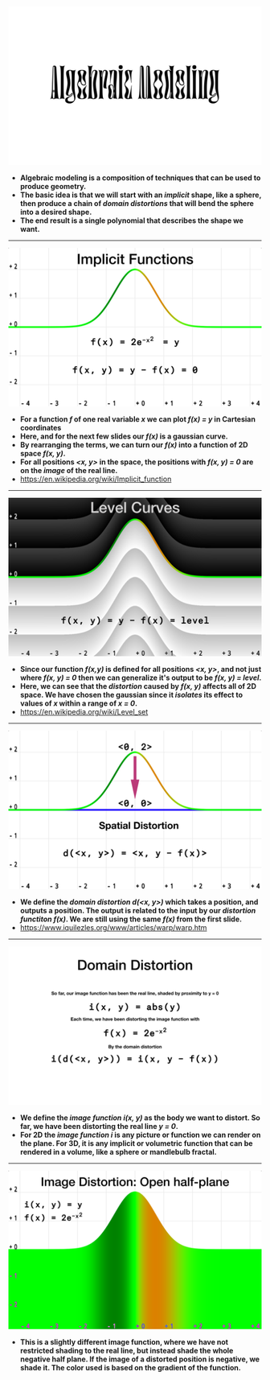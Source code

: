 ![Slide1](https://github.com/skye-adaire/AlgebraicModeling/blob/master/media/Algebraic%20Modeling.001.png)

 * **Algebraic modeling is a composition of techniques that can be used to produce geometry.**
 * **The basic idea is that we will start with an _implicit_ shape, like a sphere, then produce a chain of _domain distortions_ that will bend the sphere into a desired shape.**
 * **The end result is a single polynomial that describes the shape we want.**
 
---

![Slide2](https://github.com/skye-adaire/AlgebraicModeling/blob/master/media/Algebraic%20Modeling.002.png)

* **For a function _f_ of one real variable _x_ we can plot _f(x) = y_ in Cartesian coordinates**
* **Here, and for the next few slides our _f(x)_ is a gaussian curve.**
* **By rearranging the terms, we can turn our _f(x)_ into a function of 2D space _f(x, y)_.**
* **For all positions _<x, y>_ in the space, the positions with _f(x, y) = 0_ are on the _image_ of the real line.**
* https://en.wikipedia.org/wiki/Implicit_function

---

![Slide3](https://github.com/skye-adaire/AlgebraicModeling/blob/master/media/Algebraic%20Modeling.003.png)

* **Since our function _f(x,y)_ is defined for all positions _<x, y>_, and not just where _f(x, y) = 0_ then we can generalize it's output to be _f(x, y) = level_.**
* **Here, we can see that the _distortion_ caused by _f(x, y)_ affects all of 2D space. We have chosen the gaussian since it _isolates_ its effect to values of _x_ within a range of _x = 0_.**
* https://en.wikipedia.org/wiki/Level_set

---

![Slide4](https://github.com/skye-adaire/AlgebraicModeling/blob/master/media/Algebraic%20Modeling.004.png)

* **We define the _domain distortion d(<x, y>)_ which takes a position, and outputs a position. The output is related to the input by our _distortion functiton f(x)_. We are still using the same _f(x)_ from the first slide.**
* https://www.iquilezles.org/www/articles/warp/warp.htm

---

![Slide5](https://github.com/skye-adaire/AlgebraicModeling/blob/master/media/Algebraic%20Modeling.005.png)

* **We define the _image function i(x, y)_ as the body we want to distort. So far, we have been distorting the real line _y = 0_.**
* **For 2D the _image function i_ is any picture or function we can render on the plane. For 3D, it is any implicit or volumetric function that can be rendered in a volume, like a sphere or mandlebulb fractal.**


---

![Slide6](https://github.com/skye-adaire/AlgebraicModeling/blob/master/media/Algebraic%20Modeling.006.png)

* **This is a slightly different image function, where we have not restricted shading to the real line, but instead shade the whole negative half plane. If the image of a distorted position is negative, we shade it. The color used is based on the gradient of the function.**
